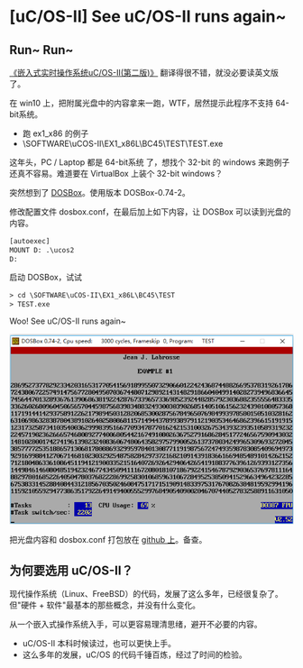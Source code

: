 # [uC/OS-II] See uC/OS-II runs again~


## Run~ Run~

[《嵌入式实时操作系统uC/OS-II(第二版)》][1] 翻译得很不错，就没必要读英文版了。

在 win10 上，把附属光盘中的内容拿来一跑，WTF，居然提示此程序不支持 64-bit系统。

 * 跑 ex1_x86 的例子
 * \SOFTWARE\uCOS-II\EX1_x86L\BC45\TEST\TEST.exe

这年头，PC / Laptop 都是 64-bit系统 了，想找个 32-bit 的 windows 来跑例子还真不容易。难道要在 VirtualBox 上装个 32-bit windows？

突然想到了 [DOSBox][2]。使用版本 DOSBox-0.74-2。

修改配置文件 dosbox.conf，在最后加上如下内容，让 DOSBox 可以读到光盘的内容。

```
[autoexec]
MOUNT D: .\ucos2
D:
```

启动 DOSBox，试试

```
> cd \SOFTWARE\uCOS-II\EX1_x86L\BC45\TEST
> TEST.exe
```

Woo! See uC/OS-II runs again~

![](2018_11_18_see_ucos2_runs_image_01.png)

把光盘内容和 dosbox.conf 打包放在 [github 上][3]。备查。


## 为何要选用 uC/OS-II？

现代操作系统（Linux、FreeBSD）的代码，发展了这么多年，已经很复杂了。但"硬件 + 软件"最基本的那些概念，并没有什么变化。

从一个嵌入式操作系统入手，可以更容易理清思绪，避开不必要的内容。

 * uC/OS-II 本科时候读过，也可以更快上手。
 * 这么多年的发展，uC/OS 的代码千锤百炼，经过了时间的检验。


[1]:https://book.douban.com/subject/1229913/
[2]:https://www.dosbox.com/
[3]:https://github.com/kasicass/ucos
